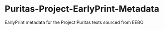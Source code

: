 # Puritas-Project-EarlyPrint-Metadata
EarlyPrint metadata for the Project Puritas texts sourced from EEBO
